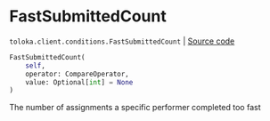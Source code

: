 # FastSubmittedCount
`toloka.client.conditions.FastSubmittedCount` | [Source code](https://github.com/Toloka/toloka-kit/blob/v0.1.26/src/client/conditions.py#L165)

```python
FastSubmittedCount(
    self,
    operator: CompareOperator,
    value: Optional[int] = None
)
```

The number of assignments a specific performer completed too fast

